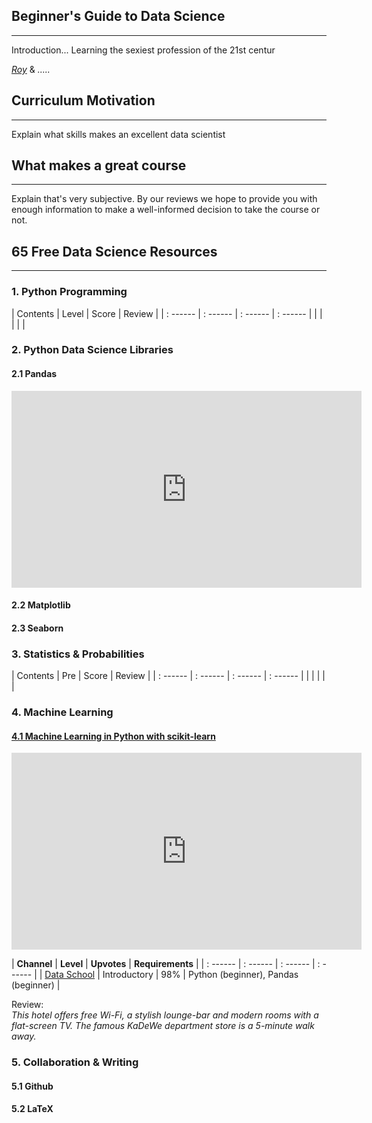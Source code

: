 ## Beginner's Guide to Data Science
--- 

Introduction...
Learning the sexiest profession of the 21st centur

*[Roy]()* & *.....*

## Curriculum Motivation
---
Explain what skills makes an excellent data scientist

## What makes a great course
---
Explain that's very subjective. By our reviews we hope to provide you with enough information to make a well-informed decision to take the course or not.

## 65 Free Data Science Resources
--- 

### 1. Python Programming

| Contents | Level | Score | Review |
| : ------ | : ------ | : ------ | : ------ | 
| | | | |


### 2. Python Data Science Libraries
#### 2.1 Pandas

<iframe width="560" height="315" src="https://www.youtube-nocookie.com/embed/3ZWuPVWq7p4?rel=0" frameborder="0" gesture="media" allow="encrypted-media" allowfullscreen></iframe>

#### 2.2 Matplotlib
#### 2.3 Seaborn

### 3. Statistics & Probabilities

| Contents | Pre | Score | Review |
| : ------ | : ------ | : ------ | : ------ | 
| | | | |

### 4. Machine Learning

#### [4.1 Machine Learning in Python with scikit-learn](https://www.youtube.com/playlist?list=PL5-da3qGB5ICeMbQuqbbCOQWcS6OYBr5A)
<iframe width="560" height="315" src="https://www.youtube.com/embed/elojMnjn4kk?rel=0" frameborder="0" gesture="media" allow="encrypted-media" allowfullscreen></iframe>

| **Channel** | **Level** | **Upvotes** | **Requirements** | 
| : ------ | : ------ | : ------ | : ------ | 
| [Data School](https://www.youtube.com/user/dataschool) | Introductory | 98% | Python (beginner), Pandas (beginner) | 

Review: <br>
*This hotel offers free Wi-Fi, a stylish lounge-bar and modern rooms with a flat-screen TV. The famous KaDeWe department store is a 5-minute walk away.*


### 5. Collaboration & Writing
#### 5.1 Github
#### 5.2 LaTeX


